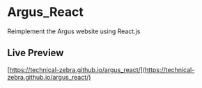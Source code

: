 # Argus_React
Reimplement the Argus website using React.js

## Live Preview
[https://technical-zebra.github.io/argus_react/](https://technical-zebra.github.io/argus_react/)
